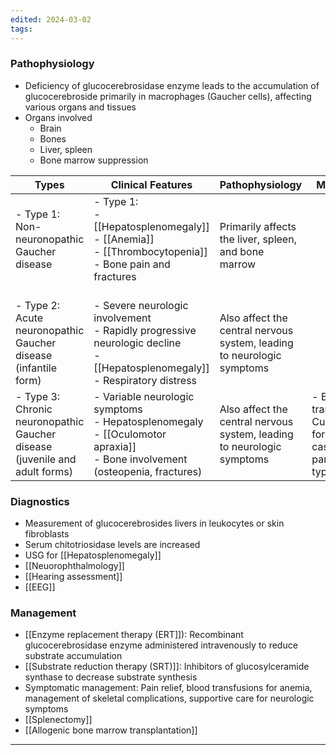 ```yaml
---
edited: 2024-03-02
tags:
---
```

### Pathophysiology
- Deficiency of glucocerebrosidase enzyme leads to the accumulation of glucocerebroside primarily in macrophages (Gaucher cells), affecting various organs and tissues
- Organs involved
	- Brain
	- Bones
	- Liver, spleen
	- Bone marrow suppression 

| Types                                                                      | Clinical Features                                                                                                                 | Pathophysiology                                                        | Management                                                                                  |
| -------------------------------------------------------------------------- | --------------------------------------------------------------------------------------------------------------------------------- | ---------------------------------------------------------------------- | ------------------------------------------------------------------------------------------- |
| - Type 1: Non-neuronopathic Gaucher disease<br><br>                        | - Type 1:<br>  - [[Hepatosplenomegaly]]<br>  - [[Anemia]]<br>  - [[Thrombocytopenia]]<br>  - Bone pain and fractures<br><br>      | Primarily affects the liver, spleen, and bone marrow<br>               |                                                                                             |
| - Type 2: Acute neuronopathic Gaucher disease (infantile form)             | - Severe neurologic involvement<br>- Rapidly progressive neurologic decline<br>- [[Hepatosplenomegaly]]<br>- Respiratory distress | Also affect the central nervous system, leading to neurologic symptoms |                                                                                             |
| - Type 3: Chronic neuronopathic Gaucher disease (juvenile and adult forms) | - Variable neurologic symptoms<br>- Hepatosplenomegaly<br>- [[Oculomotor apraxia]]<br>- Bone involvement (osteopenia, fractures)  | Also affect the central nervous system, leading to neurologic symptoms | - Bone marrow transplantation: Curative option for severe cases, particularly types 2 and 3 |
### Diagnostics
- Measurement of glucocerebrosides livers in leukocytes or skin fibroblasts
- Serum chitotriosidase levels are increased 
- USG for [[Hepatosplenomegaly]]
- [[Neuorophthalmology]]
- [[Hearing assessment]] 
- [[EEG]] 
### Management
 - [[Enzyme replacement therapy (ERT]]): Recombinant glucocerebrosidase enzyme administered intravenously to reduce substrate accumulation
- [[Substrate reduction therapy (SRT)]]: Inhibitors of glucosylceramide synthase to decrease substrate synthesis
- Symptomatic management: Pain relief, blood transfusions for anemia, management of skeletal complications, supportive care for neurologic symptoms
- [[Splenectomy]]
- [[Allogenic bone marrow transplantation]] 
---
